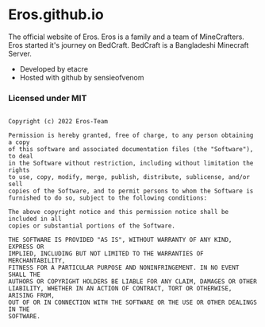 # Eros.github.io
The official website of Eros. Eros is a family and a team of MineCrafters. Eros started it's journey on BedCraft. BedCraft is a Bangladeshi Minecraft Server.

- Developed by etacre
- Hosted with github by sensieofvenom

### Licensed under MIT
```MIT License

Copyright (c) 2022 Eros-Team

Permission is hereby granted, free of charge, to any person obtaining a copy
of this software and associated documentation files (the "Software"), to deal
in the Software without restriction, including without limitation the rights
to use, copy, modify, merge, publish, distribute, sublicense, and/or sell
copies of the Software, and to permit persons to whom the Software is
furnished to do so, subject to the following conditions:

The above copyright notice and this permission notice shall be included in all
copies or substantial portions of the Software.

THE SOFTWARE IS PROVIDED "AS IS", WITHOUT WARRANTY OF ANY KIND, EXPRESS OR
IMPLIED, INCLUDING BUT NOT LIMITED TO THE WARRANTIES OF MERCHANTABILITY,
FITNESS FOR A PARTICULAR PURPOSE AND NONINFRINGEMENT. IN NO EVENT SHALL THE
AUTHORS OR COPYRIGHT HOLDERS BE LIABLE FOR ANY CLAIM, DAMAGES OR OTHER
LIABILITY, WHETHER IN AN ACTION OF CONTRACT, TORT OR OTHERWISE, ARISING FROM,
OUT OF OR IN CONNECTION WITH THE SOFTWARE OR THE USE OR OTHER DEALINGS IN THE
SOFTWARE.
```
